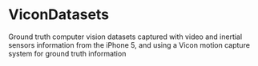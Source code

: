 ViconDatasets
=============

Ground truth computer vision datasets captured with video and inertial sensors information from the iPhone 5, and using a Vicon motion capture system for ground truth information
